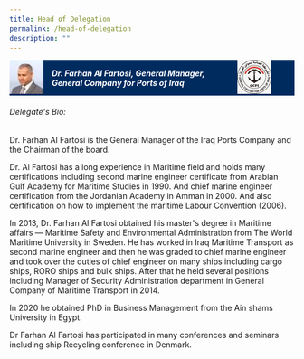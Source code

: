 ```yaml
---
title: Head of Delegation
permalink: /head-of-delegation
description: ""
---
```

<style>
.accordion .bp-accordion-header, .accordion .bp-accordion-header:hover, .accordion .bp-accordion-header:focus {color:#fff;text-decoration:none;}
.bp-accordion-button:before, .bp-accordion-button i, .sgds-icon-minus .sgds-icon-chevron-up {display:none;}
.sgds-icon-chevron-up, .sgds-icon-minus .sgds-icon-chevron-down {display:block;}
.bp-accordion-button {color:#fff;}
.speaker-img-wrapper {display:table;width:100%;background: #002b5f;}
.speaker-img-wrapper > div, .speaker-img-wrapper h5 {display: table-cell;vertical-align: middle;}
.speaker-img-wrapper .speaker-img {width:60px;height:60px;}
.speakers-lists li .toggler-trigger.opened h5, .speakers-lists li .toggler-trigger.opened .icon-wrapper {color:#fff;}
.speaker-img-wrapper h5 {padding:0 15px;color:#fff;font-size:14px;font-weight:700;}
.speaker-img-wrapper .org-logo {width: 20%;}
.speaker-img-wrapper .org-logo img {width:auto;height: 60px;margin:0 0 0 auto;}
</style>
<div class="accordion">
	<a href="#!" class="bp-accordion-header" role="button" aria-expanded="true">
		<div class="speaker-img-wrapper">
			<div class="speaker-img">
				<img src="/images/Delegation/farhan-al-fartosi.jpg">
			</div>
			<h5>Dr. Farhan Al Fartosi, General Manager, General Company for Ports of Iraq</h5>
			<div class="org-logo"><img src="/images/Delegation%20Logo/logo-iraq.jpg" /></div>
			<div class="bp-accordion-button icon-wrapper">
				<i class="sgds-icon sgds-icon-chevron-up"></i>
				<i class="sgds-icon sgds-icon-chevron-down"></i>
			</div>
		</div>
	</a>
	<div class="bp-accordion-body">
		<div class="speaker-content">
			<h6>Delegate's Bio:</h6>
			<p>Dr. Farhan Al Fartosi is the General Manager of the Iraq Ports Company and the Chairman of the board.</p>
			<p>Dr. Al Fartosi has a long experience in Maritime field and holds many certifications including second marine engineer certificate from Arabian Gulf Academy for Maritime Studies in 1990. And chief marine engineer certification from the Jordanian Academy in Amman in 2000. And also certification on how to implement the maritime Labour Convention (2006).</p>
			<p>In 2013, Dr. Farhan Al Fartosi obtained his master's degree in Maritime affairs <span>—</span>&nbsp;Maritime Safety and Environmental Administration from The World Maritime University in Sweden. He has worked in Iraq Maritime Transport as second marine engineer and then he was graded to chief marine engineer and took over the duties of chief engineer on many ships including cargo ships, RORO ships and bulk ships. After that he held several positions including Manager of Security Administration department in General Company of Maritime Transport in 2014.</p>
			<p>In 2020 he obtained PhD in Business Management from the Ain shams University in Egypt.</p>
			<p>Dr Farhan Al Fartosi has participated in many conferences and seminars including ship Recycling conference in Denmark.</p>
		</div>
	</div>
</div>